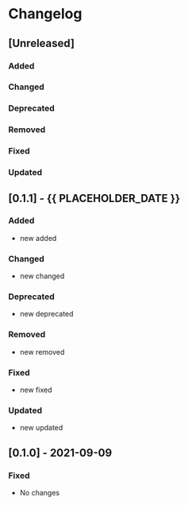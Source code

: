 # Changelog

## [Unreleased]

### Added

### Changed

### Deprecated

### Removed

### Fixed

### Updated

## [0.1.1] - {{ PLACEHOLDER_DATE }}

### Added

- new added

### Changed

- new changed

### Deprecated

- new deprecated

### Removed

- new removed

### Fixed

- new fixed

### Updated

- new updated

## [0.1.0] - 2021-09-09

### Fixed

- No changes
